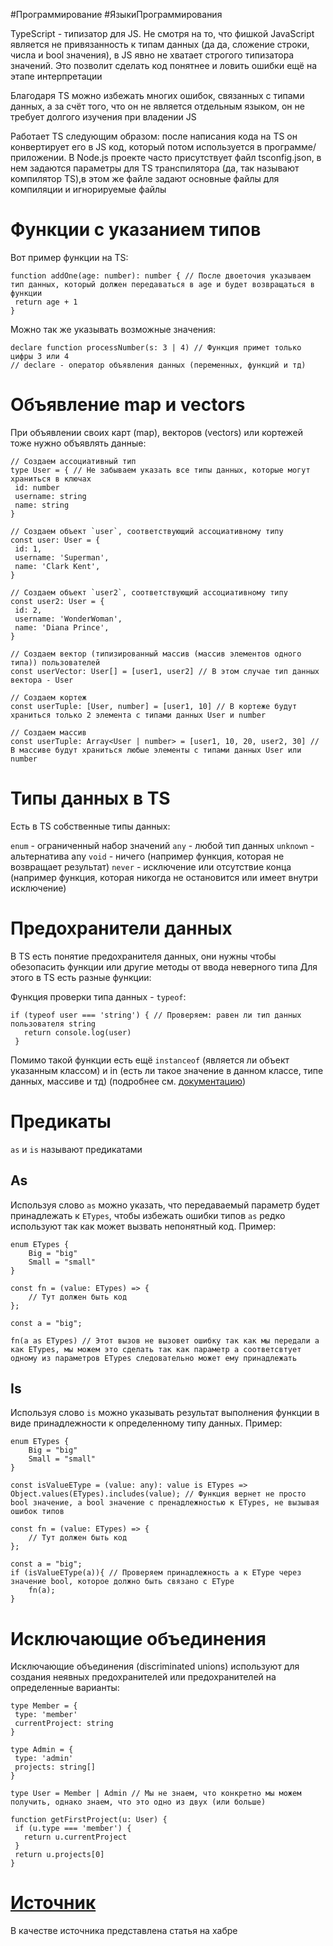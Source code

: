#Программирование #ЯзыкиПрограммирования 

TypeScript - типизатор для JS. Не смотря на то, что фишкой JavaScript является не привязанность к типам данных (да да, сложение строки, числа и bool значения), в JS явно не хватает строгого типизатора значений. Это позволит сделать код понятнее и ловить ошибки ещё на этапе интерпретации

Благодаря TS можно избежать многих ошибок, связанных с типами данных, а за счёт того, что он не является отдельным языком, он не требует долгого изучения при владении JS

Работает TS следующим образом: после написания кода на TS он конвертирует его в JS код, который потом используется в программе/приложении. В Node.js проекте часто присутствует файл tsconfig.json, в нем задаются параметры для TS транспилятора (да, так называют компилятор TS),в этом же файле задают основные файлы для компиляции и игнорируемые файлы

# Функции с указанием типов
Вот пример функции на TS:

```
function addOne(age: number): number { // После двоеточия указываем тип данных, который должен передаваться в age и будет возвращаться в функции
 return age + 1
}
```

Можно так же указывать возможные значения:

```
declare function processNumber(s: 3 | 4) // Функция примет только цифры 3 или 4
// declare - оператор объявления данных (переменных, функций и тд)
```

# Объявление map и vectors
При объявлении своих карт (map), векторов (vectors) или кортежей тоже нужно объявлять данные:

```
// Создаем ассоциативный тип
type User = { // Не забываем указать все типы данных, которые могут храниться в ключах
 id: number
 username: string
 name: string
}

// Создаем объект `user`, соответствующий ассоциативному типу
const user: User = {
 id: 1,
 username: 'Superman',
 name: 'Clark Kent',
}

// Создаем объект `user2`, соответствующий ассоциативному типу
const user2: User = {
 id: 2,
 username: 'WonderWoman',
 name: 'Diana Prince',
}

// Создаем вектор (типизированный массив (массив элементов одного типа)) пользователей
const userVector: User[] = [user1, user2] // В этом случае тип данных вектора - User

// Создаем кортеж
const userTuple: [User, number] = [user1, 10] // В кортеже будут храниться только 2 элемента с типами данных User и number

// Создаем массив
const userTuple: Array<User | number> = [user1, 10, 20, user2, 30] // В массиве будут храниться любые элементы с типами данных User или number
```

# Типы данных в TS
Есть в TS собственные типы данных:

`enum` - ограниченный набор значений
`any` - любой тип данных
`unknown` - альтернатива any
`void` - ничего (например функция, которая не возвращает результат)
`never` - исключение или отсутствие конца (например функция, которая никогда не остановится или имеет внутри исключение)

# Предохранители данных
В TS есть понятие предохранителя данных, они нужны чтобы обезопасить функции или другие методы от ввода неверного типа
Для этого в TS есть разные функции:

Функция проверки типа данных - `typeof`:

```
if (typeof user === 'string') { // Проверяем: равен ли тип данных пользователя string
   return console.log(user)
 }
```

Помимо такой функции есть ещё `instanceof` (является ли объект указанным классом) и in (есть ли такое значение в данном классе, типе данных, массиве и тд) 
(подробнее см. [документацию](https://www.typescriptlang.org/docs/handbook/2/narrowing.html#using-type-predicates))

# Предикаты
`as` и `is` называют предикатами 
## As
Используя слово `as` можно указать, что передаваемый параметр будет принадлежать к `ETypes`, чтобы избежать ошибки типов
`as` редко используют так как может вызвать непонятный код. Пример:

```
enum ETypes {
    Big = "big"
    Small = "small"
}

const fn = (value: ETypes) => {
    // Тут должен быть код
};

const a = "big";

fn(a as ETypes) // Этот вызов не вызовет ошибку так как мы передали a как ETypes, мы можем это сделать так как параметр а соответсвтует одному из параметров ETypes следовательно может ему принадлежать
```
## Is
Используя слово `is` можно указывать результат выполнения функции в виде принадлежности к определенному типу данных. Пример:

```
enum ETypes {
    Big = "big"
    Small = "small"
}

const isValueEType = (value: any): value is ETypes => Object.values(ETypes).includes(value); // Функция вернет не просто bool значение, а bool значение с пренадлежностью к ETypes, не вызывая ошибок типов

const fn = (value: ETypes) => {
    // Тут должен быть код
};

const a = "big";
if (isValueEType(a)){ // Проверяем принадлежность a к EType через значение bool, которое должно быть связано с EType
    fn(a); 
}
```

# Исключающие объединения
Исключающие объединения (discriminated unions) используют для создания неявных предохранителей или предохранителей на определенные варианты:

```
type Member = {
 type: 'member'
 currentProject: string
}

type Admin = {
 type: 'admin'
 projects: string[]
}

type User = Member | Admin // Мы не знаем, что конкретно мы можем получить, однако знаем, что это одно из двух (или больше)

function getFirstProject(u: User) {
 if (u.type === 'member') {
   return u.currentProject
 }
 return u.projects[0]
}
```

# [Источник](https://habr.com/ru/companies/macloud/articles/557996/)
В качестве источника представлена статья на хабре